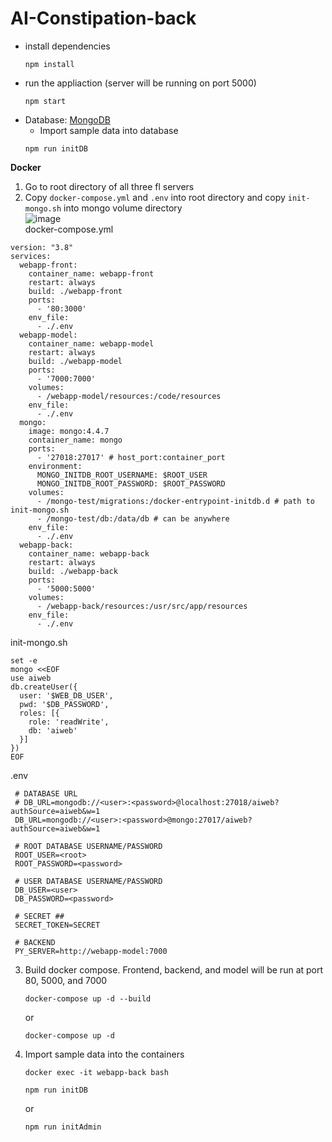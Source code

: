 # AI-Constipation-back
- install dependencies
   ```
   npm install
   ```
- run the appliaction (server will be running on port 5000)
  ```
  npm start
  ```
- Database: [MongoDB](https://docs.mongodb.com/manual/installation/)
   - Import sample data into database
  ```
  npm run initDB
  ```
**Docker** <br />
1. Go to root directory of all three fl servers
2. Copy `docker-compose.yml` and `.env` into root directory and copy `init-mongo.sh` into mongo volume directory <br />
![image](https://user-images.githubusercontent.com/47110972/159545612-269a81f4-4c47-4624-841f-920c60c8fe84.png) <br />
  docker-compose.yml
  ```
  version: "3.8"
  services:
    webapp-front:
      container_name: webapp-front
      restart: always
      build: ./webapp-front
      ports:
        - '80:3000'
      env_file:
        - ./.env
    webapp-model:
      container_name: webapp-model
      restart: always
      build: ./webapp-model
      ports:
        - '7000:7000'
      volumes:
        - /webapp-model/resources:/code/resources
      env_file:
        - ./.env
    mongo:
      image: mongo:4.4.7
      container_name: mongo
      ports:
        - '27018:27017' # host_port:container_port
      environment:
        MONGO_INITDB_ROOT_USERNAME: $ROOT_USER
        MONGO_INITDB_ROOT_PASSWORD: $ROOT_PASSWORD
      volumes:
        - /mongo-test/migrations:/docker-entrypoint-initdb.d # path to init-mongo.sh
        - /mongo-test/db:/data/db # can be anywhere
      env_file:
        - ./.env
    webapp-back:
      container_name: webapp-back
      restart: always
      build: ./webapp-back
      ports:
        - '5000:5000'
      volumes:
        - /webapp-back/resources:/usr/src/app/resources
      env_file:
        - ./.env
  ```
  init-mongo.sh
  ```
  set -e
  mongo <<EOF
  use aiweb
  db.createUser({
    user: '$WEB_DB_USER',
    pwd: '$DB_PASSWORD',
    roles: [{
      role: 'readWrite',
      db: 'aiweb'
    }]
  })
  EOF
  ```
  .env
  ```
   # DATABASE URL
   # DB_URL=mongodb://<user>:<password>@localhost:27018/aiweb?authSource=aiweb&w=1
   DB_URL=mongodb://<user>:<password>@mongo:27017/aiweb?authSource=aiweb&w=1

   # ROOT DATABASE USERNAME/PASSWORD
   ROOT_USER=<root>
   ROOT_PASSWORD=<password>

   # USER DATABASE USERNAME/PASSWORD
   DB_USER=<user>
   DB_PASSWORD=<password>

   # SECRET ## 
   SECRET_TOKEN=SECRET

   # BACKEND
   PY_SERVER=http://webapp-model:7000
   ```

3. Build docker compose. Frontend, backend, and model will be run at port 80, 5000, and 7000
   ```
   docker-compose up -d --build
   ```
   or
   ```
   docker-compose up -d
   ```
4. Import sample data into the containers
   ```
   docker exec -it webapp-back bash
   ```
   ```
   npm run initDB
   ```
   or
   ```
   npm run initAdmin
   ```